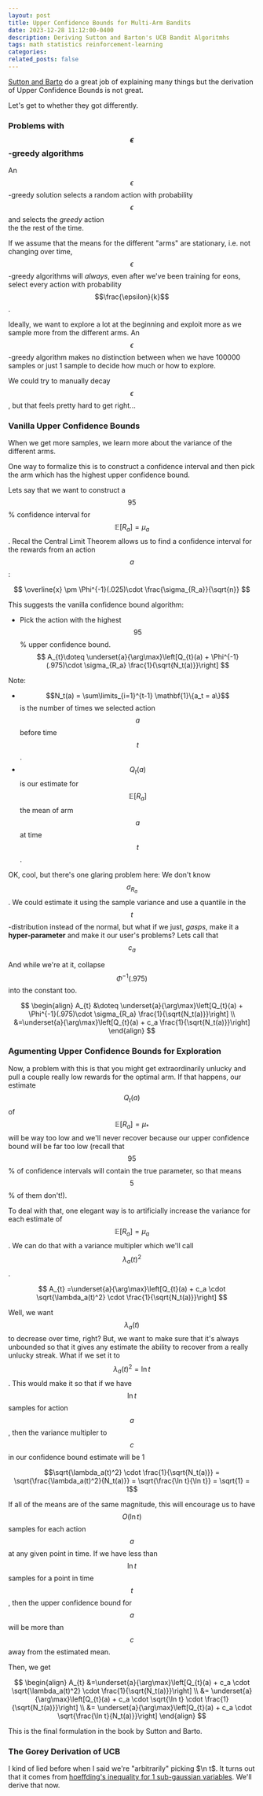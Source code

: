 ```yaml
---
layout: post
title: Upper Confidence Bounds for Multi-Arm Bandits
date: 2023-12-28 11:12:00-0400
description: Deriving Sutton and Barton's UCB Bandit Algoritmhs
tags: math statistics reinforcement-learning
categories: 
related_posts: false
---
```

[Sutton and Barto](http://incompleteideas.net/book/the-book-2nd.html) do a great job of explaining many things but 
the derivation of Upper Confidence Bounds is not great.

Let's get to whether they got differently.

### Problems with $$\epsilon$$-greedy algorithms
An $$\epsilon$$-greedy solution selects a random action with probability $$\epsilon$$ and selects the *greedy* action  
the the rest of the time.

If we assume that the means for the different "arms" are stationary, i.e. not changing over time,
$$\epsilon$$-greedy algorithms will *always*, even after we've been training for eons, select every action with probability 
$$\frac{\epsilon}{k}$$.

Ideally, we want to explore a lot at the beginning and exploit more as we sample more from the different arms. 
An $$\epsilon$$-greedy algorithm makes no distinction between when we have 100000 samples or just 1 sample 
to decide how much or how to explore.

We could try to manually decay $$\epsilon$$, but that feels pretty hard to get right...

### Vanilla Upper Confidence Bounds
When we get more samples, we learn more about the variance of the different arms.

One way to formalize this is to construct a confidence interval and then pick the
arm which has the highest upper confidence bound.

Lets say that we want to construct a $$95$$% confidence interval for $$\mathbb{E}[R_a] = \mu_a$$. 
Recal the Central Limit Theorem allows us to find a confidence interval for the rewards from an action $$a$$:

$$ 
\overline{x} \pm \Phi^{-1}(.025)\cdot \frac{\sigma_{R_a}}{\sqrt{n}}
$$

This suggests the vanilla confidence bound algorithm:
- Pick the action with the highest $$95$$% upper confidence bound. 
$$
A_{t}\doteq \underset{a}{\arg\max}\left[Q_{t}(a) + \Phi^{-1}(.975)\cdot \sigma_{R_a} \frac{1}{\sqrt{N_t(a)}}\right]
$$
 
Note:
- $$N_t(a) = \sum\limits_{i=1}^{t-1} \mathbf{1}\{a_t = a\}$$ is the number of times we selected action $$a$$ before time $$t$$.
- $$Q_t(a)$$ is our estimate for $$\mathbb{E}[R_a]$$ the mean of arm $$a$$ at time $$t$$.

OK, cool, but there's one glaring problem here: We don't know $$\sigma_{R_a}$$.  We could estimate it using the
sample variance and use a quantile in the $$t$$-distribution instead of the normal, but what if we just, *gasps*, make 
it a **hyper-parameter** and make it our user's problems? Lets call that $$c_a$$

And while we're at it, collapse $$\Phi^{-1}(.975)$$ into the constant too.

$$
\begin{align}
A_{t} &\doteq \underset{a}{\arg\max}\left[Q_{t}(a) + \Phi^{-1}(.975)\cdot \sigma_{R_a} \frac{1}{\sqrt{N_t(a)}}\right] \\
      &=\underset{a}{\arg\max}\left[Q_{t}(a) + c_a \frac{1}{\sqrt{N_t(a)}}\right]
\end{align}
$$

### Agumenting Upper Confidence Bounds for Exploration
Now, a problem with this is that you might get extraordinarily unlucky and pull a couple really low rewards for the
optimal arm. If that happens, our estimate $$Q_t(a)$$ of $$\mathbb{E}[R_a] = \mu_*$$ will be way too low and we'll never recover
because our upper confidence bound will be far too low (recall that $$95$$% of confidence intervals will contain 
the true parameter, so that means $$5$$% of them don't!).

To deal with that, one elegant way is to artificially increase the variance for each estimate of $$\mathbb{E}[R_a] = \mu_a$$.
We can do that with a variance multipler which we'll call $$\lambda_a(t)^2$$.

$$
A_{t} =\underset{a}{\arg\max}\left[Q_{t}(a) + c_a \cdot \sqrt{\lambda_a(t)^2} \cdot \frac{1}{\sqrt{N_t(a)}}\right]
$$

Well, we want $$\lambda_a(t)$$ to decrease over time, right? But, we want to make sure that it's always unbounded
so that it gives any estimate the ability to recover from a really unlucky streak. What if we set it to $$\lambda_a(t)^2 = \ln t$$.
This would make it so that if we have $$\ln t$$ samples for action $$a$$, then the variance multipler to $$c$$ in our confidence
bound estimate will be 1

$$\sqrt{\lambda_a(t)^2} \cdot \frac{1}{\sqrt{N_t(a)}} = \sqrt{\frac{\lambda_a(t)^2}{N_t(a)}} = \sqrt{\frac{\ln t}{\ln t}} = \sqrt{1} = 1$$

If all of the means are of the same magnitude, 
this will encourage us to have $$O(\ln t)$$ samples for each action $$a$$ at any given point in time. 
If we have less than $$\ln t$$
samples for a point in time $$t$$, then the upper confidence bound for $$a$$ will be more than $$c$$ away from the estimated mean.

Then, we get

$$
\begin{align}
A_{t} &=\underset{a}{\arg\max}\left[Q_{t}(a) + c_a \cdot \sqrt{\lambda_a(t)^2} \cdot \frac{1}{\sqrt{N_t(a)}}\right] \\
&= \underset{a}{\arg\max}\left[Q_{t}(a) + c_a \cdot \sqrt{\ln t} \cdot \frac{1}{\sqrt{N_t(a)}}\right]  \\
&= \underset{a}{\arg\max}\left[Q_{t}(a) + c_a \cdot \sqrt{\frac{\ln t}{N_t(a)}}\right] 
\end{align}
$$

This is the final formulation in the book by Sutton and Barto.

### The Gorey Derivation of UCB
I kind of lied before when I said we're "arbitrarily" picking $\n t$. It turns out that it comes from
[hoeffding's inequality for 1 sub-gaussian variables](https://www.wikiwand.com/en/Hoeffding%27s_inequality).
We'll derive that now.